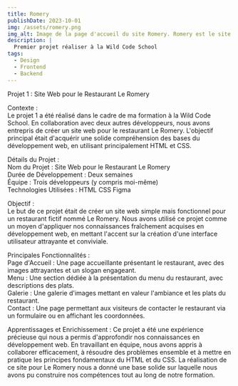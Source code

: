 ```yaml
---
title: Romery
publishDate: 2023-10-01
img: /assets/romery.png
img_alt: Image de la page d'accueil du site Romery. Romery est le site d'un restaurant du même nom.
description: |
  Premier projet réaliser à la Wild Code School
tags:
  - Design
  - Frontend
  - Backend
---
```


Projet 1 : Site Web pour le Restaurant Le Romery </br>

Contexte : </br>
Le projet 1 a été réalisé dans le cadre de ma formation à la Wild Code School. En collaboration avec deux autres développeurs, nous avons entrepris de créer un site web pour le restaurant Le Romery. L'objectif principal était d'acquérir une solide compréhension des bases du développement web, en utilisant principalement HTML et CSS.

Détails du Projet : </br>
Nom du Projet : Site Web pour le Restaurant Le Romery </br>
Durée de Développement : Deux semaines </br>
Équipe : Trois développeurs (y compris moi-même) </br>
Technologies Utilisées :
HTML
CSS
Figma </br>

Objectif : </br>
Le but de ce projet était de créer un site web simple mais fonctionnel pour un restaurant fictif nommé Le Romery. Nous avons utilisé ce projet comme un moyen d'appliquer nos connaissances fraîchement acquises en développement web, en mettant l'accent sur la création d'une interface utilisateur attrayante et conviviale.

Principales Fonctionnalités : </br>
Page d'Accueil : Une page accueillante présentant le restaurant, avec des images attrayantes et un slogan engageant. </br>
Menu : Une section dédiée à la présentation du menu du restaurant, avec descriptions des plats. </br>
Galerie : Une galerie d'images mettant en valeur l'ambiance et les plats du restaurant. </br>
Contact : Une page permettant aux visiteurs de contacter le restaurant via un formulaire ou en affichant les coordonnées. </br>

Apprentissages et Enrichissement :
Ce projet a été une expérience précieuse qui nous a permis d'approfondir nos connaissances en développement web. En travaillant en équipe, nous avons appris à collaborer efficacement, à résoudre des problèmes ensemble et à mettre en pratique les principes fondamentaux du HTML et du CSS. La réalisation de ce site pour Le Romery nous a donné une base solide sur laquelle nous avons pu construire nos compétences tout au long de notre formation.
